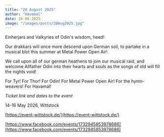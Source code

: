 ```yaml
---
title: "28 August 2025"
author: "Havamal"
date: 28-08-2025
image: "/images/posts/28Aug2025.jpg"
---
```


Einherjars and Valkyries of Odin's wisdom, heed!

Our drakkars will once more descend upon German soil, to partake in a musical blot this summer at Metal Power Open Air!

We call upon all of our german heathens to join our musical raid, and welcome Allfather Odin into their hearts and souls as the songs of old will fill the nights void!

For Tyr! For Thor! For Odin! For Metal Power Open Air! For the hymn-weavers! For Havamal!

*Ticket link and dates to the event*

14-16 May 2026, Wittstock

[https://event-wittstock.de/](https://event-wittstock.de/)

[https://www.facebook.com/events/1732945853978686](https://www.facebook.com/events/1732945853978686)